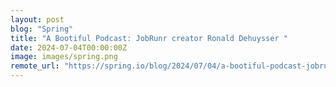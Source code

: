 ```yaml
---
layout: post
blog: "Spring"
title: "A Bootiful Podcast: JobRunr creator Ronald Dehuysser "
date: 2024-07-04T00:00:00Z
image: images/spring.png
remote_url: "https://spring.io/blog/2024/07/04/a-bootiful-podcast-jobrunr-creator-ronald-dehuysser"
---
```

